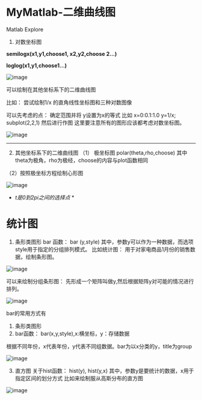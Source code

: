 # MyMatlab-二维曲线图
Matlab Explore 
1. 对数坐标图

**semilogx(x1,y1,choose1, x2,y2,choose 2...)**
  
  **loglog(x1,y1,choose1...)**

![image](https://user-images.githubusercontent.com/81022107/155873215-d14a88de-2b06-4ec1-81a3-121fdb3f2a20.png)

可以绘制在其他坐标系下的二维曲线图

比如： 尝试绘制1/x 的直角线性坐标图和三种对数图像

可以先考虑的点： 确定范围并将 y设置为x的等式
比如 x=0:0.1:1.0
y=1/x;
subplot(2,2,1)
然后进行作图 
这里要注意所有的图形应该都考虑对数坐标图。

![image](https://user-images.githubusercontent.com/81022107/156838497-90f71823-dddf-494e-92c0-3ab305dbeeaa.png)

---

2. 其他坐标系下的二维曲线图
（1） 极坐标图 polar(theta,rho,choose)
其中 theta为极角，rho为极经，choose的内容与plot函数相同

（2）按照极坐标方程绘制心形图

![image](https://user-images.githubusercontent.com/81022107/156839108-72bb7cd3-ec11-45c9-8c91-5eabc51be21f.png)


* *t是0到2pi之间的选择点* *



# 统计图
1. 条形类图形
bar 函数： bar (y,style)
其中，参数y可以作为一种数据，而选项style用于指定的分组排列模式。
比如统计图： 用于对家电商品1月份的销售数据，绘制条形图。

![image](https://user-images.githubusercontent.com/81022107/156941178-d29ef194-3ff6-4c09-baa1-763111f48b1d.png)

可以来绘制分组条形图：
先形成一个矩阵叫做y,然后根据矩阵y对可能的情况进行排列。

![image](https://user-images.githubusercontent.com/81022107/156942440-b6315caa-4a55-4c01-a52e-89162b33806e.png)

bar的常用方式有
1. 条形类图形
2. bar函数： bar(x,y,style),x:横坐标，y：存储数据

根据不同年份，x代表年份，y代表不同组数据。bar为以x分类的y，title为group

![image](https://user-images.githubusercontent.com/81022107/156942587-32b57301-2372-432a-8178-17d55173302f.png)

3. 直方图
关于hist函数： 
hist(y), hist(y,x)
其中，参数y是要统计的数据，x用于指定区间的划分方式
比如来绘制服从高斯分布的直方图

![image](https://user-images.githubusercontent.com/81022107/157329037-5098e918-b4bd-402d-84ee-a7ddd7557f6a.png)






